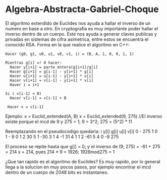 # Algebra-Abstracta-Gabriel-Choque

El algoritmo extendido de Euclides nos ayuda a hallar el inverso de un numero en base a otro.
En cryptografia es muy importante poder hallar el inverso dentro de un cuerpo.
Este nos ayuda a generar claves publicas y privadas en sistemas de cifra asimetrica, entre estos se encuentra el conocido RSA.
Forma en la que realice el algoritmo en C++:

    Hacer (g0, g1, u0, u1, v0, v1, i) = (B, A, 1, 0, 0, 1, 1)

    Mientras g[i] =! 0 hacer:
      Hacer y[i+1] = parte entera(g[i+1]/g[i]
      Hacer g[i+1] = g[i-1] - y[i+1] * g[i]
      Hacer u[i+1] = u[i-1] - y[i+1] * u[i]
      Hacer v[i+1] = v[i-1] - y[i+1] * v[i]
      Haver i = i+1

    Si ( v[i-1] < 0)
      Hacer v[i-1] = v[i-1] + B

     Hacer x = v[i-1]
    
Ejemplo:
  x = Euclid_extended(A, B)
  x = Euclid_extended(9, 275)    //El inverso existe porque el mcd de 9 y 275 = 1; 9 = 3^2; 275 = (5^2) * 11
  
  Reemplazando en el pseudocodigo quedaria:
  i     y[i]    g[i]    u[i]    v[i]
  0     -       275     1       0   
  1     -       9       0       1
  2     30      5       1       -30
  3     1       4       -1      31
  4     1       1       2       -61 
  5     4       0       -9      275 
  
  El proceso se repite hasta que g[i] = 0; y el inverso de (9, 275) = -61 + 275 = 214
  x = 214, pues 214 * 9 = 1926; 1926mod275 = 1
  
  ¿Que tan rapido es el algoritmo de Euclides?
  Es muy rapido, por lo general llega a la solucion en muy pocos pasos, por ejemplo encontrar el mcd dentro de un cuerpo de
  2048 bits es instantaneo.
